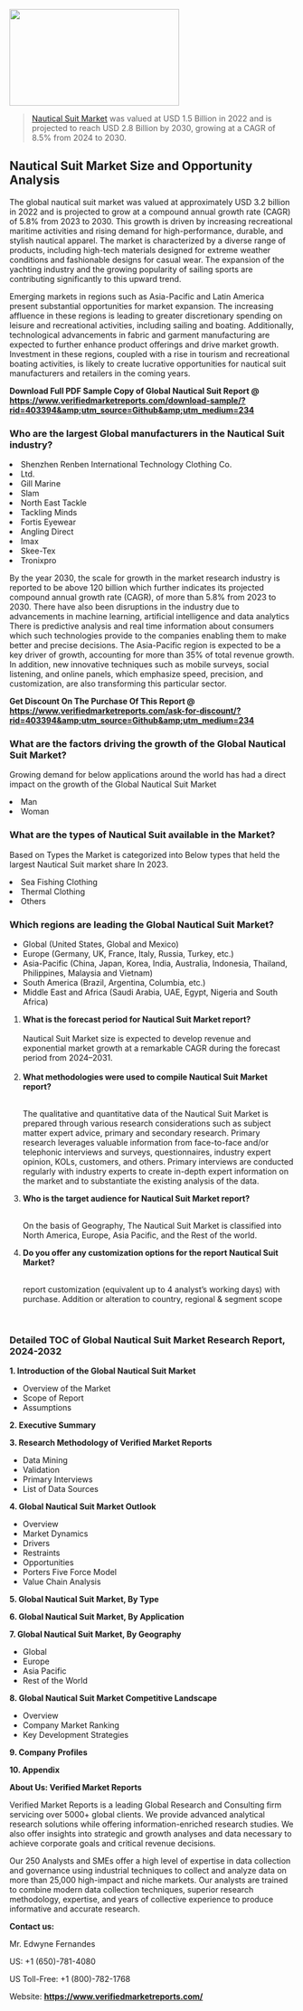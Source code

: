 
<img src="https://ffe5etoiles.com/wp-content/uploads/2024/12/MST1-300x171.png" alt="" width="300" height="171" class="alignnone size-medium wp-image-20088" /><blockquote><p><p><a href="https://www.verifiedmarketreports.com/download-sample/?rid=403394&utm_source=Github&utm_medium=234" target="_blank">Nautical Suit Market</a> was valued at USD 1.5 Billion in 2022 and is projected to reach USD 2.8 Billion by 2030, growing at a CAGR of 8.5% from 2024 to 2030.</p></blockquote><p><h2>Nautical Suit Market Size and Opportunity Analysis</h2><p>The global nautical suit market was valued at approximately USD 3.2 billion in 2022 and is projected to grow at a compound annual growth rate (CAGR) of 5.8% from 2023 to 2030. This growth is driven by increasing recreational maritime activities and rising demand for high-performance, durable, and stylish nautical apparel. The market is characterized by a diverse range of products, including high-tech materials designed for extreme weather conditions and fashionable designs for casual wear. The expansion of the yachting industry and the growing popularity of sailing sports are contributing significantly to this upward trend.</p><p>Emerging markets in regions such as Asia-Pacific and Latin America present substantial opportunities for market expansion. The increasing affluence in these regions is leading to greater discretionary spending on leisure and recreational activities, including sailing and boating. Additionally, technological advancements in fabric and garment manufacturing are expected to further enhance product offerings and drive market growth. Investment in these regions, coupled with a rise in tourism and recreational boating activities, is likely to create lucrative opportunities for nautical suit manufacturers and retailers in the coming years.</p></p><p class=""><strong>Download Full PDF Sample Copy of Global Nautical Suit Report @ <a href="https://www.verifiedmarketreports.com/download-sample/?rid=403394&amp;utm_source=Github&amp;utm_medium=234" target="_blank">https://www.verifiedmarketreports.com/download-sample/?rid=403394&amp;utm_source=Github&amp;utm_medium=234</a></strong></p><h3 id="" class="">Who are the largest Global manufacturers in the Nautical Suit industry?</h3><p><li>Shenzhen Renben International Technology Clothing Co.</li><li> Ltd.</li><li> Gill Marine</li><li> Slam</li><li> North East Tackle</li><li> Tackling Minds</li><li> Fortis Eyewear</li><li> Angling Direct</li><li> Imax</li><li> Skee-Tex</li><li> Tronixpro</li></p><div class=""><div class="" dir="" data-message-author-role="" data-message-id="" data-message-model-slug=""><div class=""><div class=""><div class=""><div class="" dir="" data-message-author-role="" data-message-id="" data-message-model-slug=""><div class=""><div class=""><p>By the year 2030, the scale for growth in the market research industry is reported to be above 120 billion which further indicates its projected compound annual growth rate (CAGR), of more than 5.8% from 2023 to 2030. There have also been disruptions in the industry due to advancements in machine learning, artificial intelligence and data analytics There is predictive analysis and real time information about consumers which such technologies provide to the companies enabling them to make better and precise decisions. The Asia-Pacific region is expected to be a key driver of growth, accounting for more than 35% of total revenue growth. In addition, new innovative techniques such as mobile surveys, social listening, and online panels, which emphasize speed, precision, and customization, are also transforming this particular sector.</p><p><strong>Get Discount On The Purchase Of This Report @&nbsp; <a href="https://www.verifiedmarketreports.com/ask-for-discount/?rid=403394&amp;utm_source=Github&amp;utm_medium=234" target="_blank">https://www.verifiedmarketreports.com/ask-for-discount/?rid=403394&amp;utm_source=Github&amp;utm_medium=234</a></strong></p></div></div></div></div></div></div></div></div><h3 id="" class="">What are the factors driving the growth of the Global Nautical Suit Market?</h3><p id="" class="">Growing demand for below applications around the world has had a direct impact on the growth of the Global Nautical Suit Market</p><p id="" class=""><li>Man</li><li> Woman</li></p><h3 id="" class="">What are the types of Nautical Suit available in the Market?</h3><p id="" class="">Based on Types the Market is categorized into Below types that held the largest Nautical Suit market share In 2023.</p><p id="" class=""><li>Sea Fishing Clothing</li><li> Thermal Clothing</li><li> Others</li></p><h3 id="" class="">Which regions are leading the Global Nautical Suit Market?</h3><ul><li>Global (United States, Global and Mexico)</li><li>Europe (Germany, UK, France, Italy, Russia, Turkey, etc.)</li><li>Asia-Pacific (China, Japan, Korea, India, Australia, Indonesia, Thailand, Philippines, Malaysia and Vietnam)</li><li>South America (Brazil, Argentina, Columbia, etc.)</li><li>Middle East and Africa (Saudi Arabia, UAE, Egypt, Nigeria and South Africa)</li></ul><p><ol><li><strong>What is the forecast period for Nautical Suit Market report?<br /></strong><br /><span data-sheets-root="1" data-sheets-value="{&quot;1&quot;:2,&quot;2&quot;:&quot;XXXX size is expected to develop revenue and exponential market growth at a remarkable CAGR during the forecast period from 2024&ndash;2030.&quot;}" data-sheets-userformat="{&quot;2&quot;:12674,&quot;4&quot;:{&quot;1&quot;:2,&quot;2&quot;:16776960},&quot;10&quot;:2,&quot;11&quot;:0,&quot;15&quot;:&quot;Arial&quot;,&quot;16&quot;:12}">Nautical Suit Market size is expected to develop revenue and exponential market growth at a remarkable CAGR during the forecast period from 2024&ndash;2031.</span><br /><br /></li><li><strong>What methodologies were used to compile Nautical Suit Market report?<br /><br /></strong><p>The qualitative and quantitative data of the&nbsp;Nautical Suit Market is prepared through various research considerations such as subject matter expert advice, primary and secondary research. Primary research leverages valuable information from face-to-face and/or telephonic interviews and surveys, questionnaires, industry expert opinion, KOLs, customers, and others. Primary interviews are conducted regularly with industry experts to create in-depth expert information on the market and to substantiate the existing analysis of the data.&nbsp;</p></li><li><strong>Who is the target audience for Nautical Suit Market report?<br /><br /></strong><p>On the basis of Geography, The&nbsp;Nautical Suit Market is classified into North America, Europe, Asia Pacific, and the Rest of the world.</p></li><li><strong>Do you offer any customization options for the report Nautical Suit Market?<br /><br /></strong><p>report customization (equivalent up to 4 analyst&rsquo;s working days) with purchase. Addition or alteration to country, regional &amp; segment scope</p><p>&nbsp;</p></li></ol></p><h3 id="" class="">Detailed TOC of Global Nautical Suit Market Research Report, 2024-2032</h3><p id="" class=""><strong>1. Introduction of the Global Nautical Suit Market</strong></p><ul><li>Overview of the Market</li><li>Scope of Report</li><li>Assumptions</li></ul><p id="" class=""><strong>2. Executive Summary</strong></p><p id="" class=""><strong>3. Research Methodology of&nbsp;Verified Market Reports</strong></p><ul><li>Data Mining</li><li>Validation</li><li>Primary Interviews</li><li>List of Data Sources</li></ul><p id="" class=""><strong>4. Global Nautical Suit Market Outlook</strong></p><ul><li>Overview</li><li>Market Dynamics</li><li>Drivers</li><li>Restraints</li><li>Opportunities</li><li>Porters Five Force Model</li><li>Value Chain Analysis</li></ul><p id="" class=""><strong>5. Global Nautical Suit Market, By&nbsp;Type</strong></p><p id="" class=""><strong>6. Global Nautical Suit Market, By Application</strong></p><p id="" class=""><strong>7. Global Nautical Suit Market, By Geography</strong></p><ul><li>Global</li><li>Europe</li><li>Asia Pacific</li><li>Rest of the World</li></ul><p id="" class=""><strong>8. Global Nautical Suit Market Competitive Landscape</strong></p><ul><li>Overview</li><li>Company Market Ranking</li><li>Key Development Strategies</li></ul><p id="" class=""><strong>9. Company Profiles</strong></p><p id="" class=""><strong>10. Appendix</strong></p><p id="" class=""><strong>About Us: Verified Market Reports</strong></p><p id="" class="">Verified Market Reports is a leading Global Research and Consulting firm servicing over 5000+ global clients. We provide advanced analytical research solutions while offering information-enriched research studies. We also offer insights into strategic and growth analyses and data necessary to achieve corporate goals and critical revenue decisions.</p><p id="" class="">Our 250 Analysts and SMEs offer a high level of expertise in data collection and governance using industrial techniques to collect and analyze data on more than 25,000 high-impact and niche markets. Our analysts are trained to combine modern data collection techniques, superior research methodology, expertise, and years of collective experience to produce informative and accurate research.</p><p id="" class=""><strong>Contact us:</strong></p><p id="" class="">Mr. Edwyne Fernandes</p><p id="" class="">US: +1 (650)-781-4080</p><p id="" class="">US Toll-Free: +1 (800)-782-1768</p><p id="" class="">Website: <a target="" data-test-app-aware-link=""><strong>https://www.verifiedmarketreports.com/</strong></a></p>
